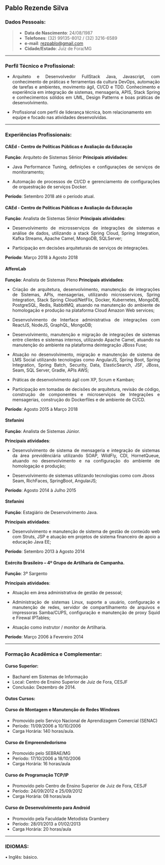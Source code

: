 Pablo Rezende Silva
---

### Dados Pessoais:
> - **Data de Nascimento**: 24/08/1987
> - **Telefones**: (32) 99135-8012 / (32) 3216-6589 
> - **e-mail**: rezpablo@gmail.com
> - **Cidade/Estado**: Juiz de Fora/MG

---
### Perfil Técnico  e Profissional: 

- <p style='text-align: justify;'>Arquiteto e Desenvolvedor FullStack Java, Javascript, com conhecimento de práticas e ferramentas da cultura DevOps, automação de tarefas e ambientes, movimento ágil, CI/CD e TDD. Conhecimento e experiência em integração de sistemas, mensageria, APIS, Stack Spring e conhecimentos sólidos em UML, Design Patterns e boas práticas de desenvolvimento. </p>
- Profissional com perfil de liderança técnica, bom relacionamento em equipe e focado nas atividades desenvolvidas.

---
### Experiências Profissionais:

#### CAEd - Centro de Políticas Públicas e Avaliação da Educação
**Função**: Arquiteto de Sistemas Sênior
**Principais atividades**: 

- <p style='text-align: justify;'> Java Performance Tuning, definições e configurações de serviços de monitoramento; </p>
-  <p style='text-align: justify;'> Automação de processos de CI/CD e gerenciamento de configurações de orquestração de serviços Docker. </p>

**Período**: Setembro 2018 até o período atual.

#### CAEd - Centro de Políticas Públicas e Avaliação da Educação
**Função**: Analista de Sistemas Sênior
**Principais atividades**: 

- <p style='text-align: justify;'> Desenvolvimento de microsserviços de integrações de sistemas e análise de dados, 
                                   utilizando a stack Spring Cloud, Spring Integration, Kafka Streams, Apache Camel, 
                                   MongoDB, SQLServer; </p>
- <p style='text-align: justify;'> Participação em decisões arquiteturais de serviços de integrações. </p>

**Período**: Março 2018 à Agosto 2018

#### AfferoLab
**Função**: Analista de Sistemas Pleno
**Principais atividades**: 

- <p style='text-align: justify;'> Criação de arquitetura, desenvolvimento, manutenção de integrações de Sistemas, APIs,
                                   mensagerias, utilizando microsservices, Spring Integration, Stack Spring Cloud/NetFlix, Docker,
                                   Kubernetes, MongoDB, PostgreSQL, Redis, RabbitMQ, atuando na manutenção do ambiente de
                                   homologação e produção na plataforma Cloud Amazon Web services; </p>
- <p style='text-align: justify;'> Desenvolvimento de Interface administrativa de integrações com ReactJS, NodeJS, GraphQL,
                                   MongoDB; </p>
- <p style='text-align: justify;'> Desenvolvimento, manutenção e migração de integrações de sistemas entre clientes e sistemas
                                   internos, utilizando Apache Camel, atuando na manutenção do ambiente na plataforma deintegração JBoss Fuse; </p>
- <p style='text-align: justify;'> Atuação no desenvolvimento, migração e manutenção de sistema de LMS Social utilizando
                                   tecnologias como AngularJS, Spring Boot, Spring Integration, Spring Batch, Security, Data,
                                   ElasticSearch, JSF, JBoss, Seam, SQL Server, Gradle, APIs AWS; </p>
- <p style='text-align: justify;'> Práticas de desenvolvimento ágil com XP, Scrum e Kamban;
- <p style='text-align: justify;'> Participação em tomadas de decisões de arquitetura, revisão de código, construção de
                                   componentes e microserviços de Integrações e mensagerias, construção do Dockerfiles e de
                                   ambiente de CI/CD.

**Período**: Agosto 2015 à Março 2018

#### Stefanini
**Função**: Analista de Sistemas Júnior.

**Principais atividades**: 

- <p style='text-align: justify;'> Desenvolvimento de sistema de mensageria e integração de sistemas da área previdênciária utilizando SOAP, WildFly, CDI, HornetQueue, atuando no desenvolvimento e na configuração do ambiente de homologação e produção; </p>
- Desenvolvimento de sistemas utilizando tecnologias como com Jboss Seam, RichFaces, SpringBoot, AngularJS;

**Período**: Agosto 2014 à Julho 2015

#### Stefanini

**Função**: Estagiário de Desenvolvimento Java.

**Principais atividades**: 

- <p style='text-align: justify;'> Desenvolvimento e manutenção de sistema de gestão de conteúdo web com Struts, JSP e atuação em projetos de sistema financeiro de apoio a educação Java EE; </div>

**Período**: Setembro 2013 à Agosto 2014

#### Exército Brasileiro – 4º Grupo de Artilharia de Campanha.
**Função**: 3º Sargento

**Principais atividades**: 

- <p style='text-align: justify;'> Atuação em área administrativa de gestão de pessoal; </p>
- <p style='text-align: justify;'> Administração de sistemas Linux, suporte a usuário, configuração e manutenção de redes, servidor de compartilhamento de arquivos e impressoras Samba/CUPS, configuração e manutenção de proxy Squid e Firewal IPTables; </dic>
- <p style='text-align: justify;'> Atuação como instrutor / monitor de Artilharia. </p>

**Período**: Março 2006 à Fevereiro 2014

---
### Formação Acadêmica e Complementar:

#### Curso Superior:
- Bacharel em Sistemas de Informação
- Local: Centro de Ensino Superior de Juiz de Fora, CESJF
- Conclusão: Dezembro de 2014.

#### Outos Cursos:

#### Curso de Montagem e Manutenção de Redes Windows
- Promovido pelo Serviço Nacional de Aprendizagem Comercial (SENAC)
- Período: 11/09/2006 a 10/10/2006
- Carga Horária: 140 horas/aula.

#### Curso de Empreendedorismo
- Promovido pelo SEBRAE/MG
- Período: 17/10/2006 a 18/10/2006
- Carga Horária: 16 horas/aula

#### Curso de Programação TCP/IP
- Promovido pelo Centro de Ensino Superior de Juiz de Fora, CESJF
- Período: 24/09/2012 e 25/09/2012
- Carga Horária: 08 horas/aula

#### Curso de Desenvolvimento para Android
- Promovido pela Faculdade Metodista Grambery
- Período: 28/01/2013 a 01/02/2013
- Carga Horária: 20 horas/aula

---

### IDIOMAS:

• Inglês: básico.
